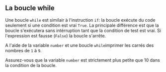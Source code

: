 ## La boucle while

Une boucle `while` est similair à l'instruction `if`: la boucle exécute du code seulement si une condition est vrai `True`.
La principale différence est que la boucle s'exécutera sans intérruption tant que la condition de test est vrai. 
Si l'expression est fausse (`False`) la boucle s'arrête.

A  l'aide de la variable `number` et une boucle `while`imprimer les carrés des nombres de `1` à `9`.


<div class='hint'>Assurez-vous que la variable <code>number</code> est strictement plus petite que 10 dans la condition de la boucle.</div>
